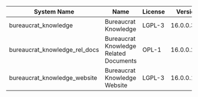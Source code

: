 | System Name | Name | License | Version | Summary | Price |
|---|---|---|---|---|---|
| bureaucrat_knowledge | Bureaucrat Knowledge | LGPL-3 | 16.0.0.33.0 | Bureaucrat Knowledge |  |
| bureaucrat_knowledge_rel_docs | Bureaucrat Knowledge Related Documents | OPL-1 | 16.0.0.2.0 | Bureaucrat Knowledge Related Documents |  |
| bureaucrat_knowledge_website | Bureaucrat Knowledge Website | LGPL-3 | 16.0.0.14.0 | Bureaucrat Knowledge Website |  |
